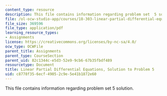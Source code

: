 ```yaml
---
content_type: resource
description: This file contains information regarding problem set  5 solution.
file: /ol-ocw-studio-app/courses/18-303-linear-partial-differential-equations-analysis-and-numerics-fall-2014/c8778f356ecf49052c9e5e41b1872e60_MIT18_303F14_pset5sol.pdf
file_size: 369596
file_type: application/pdf
learning_resource_types:
- Assignments
license: https://creativecommons.org/licenses/by-nc-sa/4.0/
ocw_type: OCWFile
parent_title: Assignments
parent_type: CourseSection
parent_uid: 82c1344c-e5d3-52e9-9cb6-67b35fbdf489
resourcetype: Document
title: Linear Partial Differential Equations, Solution to Problem 5
uid: c8778f35-6ecf-4905-2c9e-5e41b1872e60
---
```

This file contains information regarding problem set  5 solution.